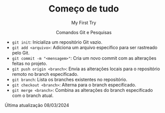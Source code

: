 <h1 align="center">Começo de tudo</h1>

<p align="center">My First Try</p>

<p align="center">Comandos Git e Pesquisas</p>

- `git init`: Inicializa um repositório Git vazio.
- `git add <arquivo>`: Adiciona um arquivo específico para ser rastreado pelo Git.
- `git commit -m "<mensagem>"`: Cria um novo commit com as alterações feitas no projeto.
- `git push origin <branch>`: Envia as alterações locais para o repositório remoto no branch especificado.
- `git branch`: Lista os branches existentes no repositório.
- `git checkout <branch>`: Alterna para o branch especificado.
- `git merge <branch>`: Combina as alterações do branch especificado com o branch atual.


Última atualização 08/03/2024
